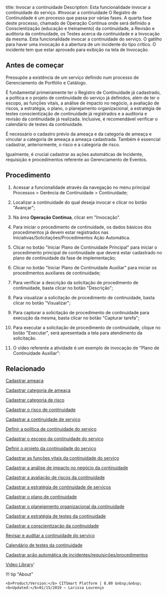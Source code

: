 title: Invocar a continuidade
Description: Esta funcionalidade invocar a continuidade do serviço.
#Invocar a continuidade
O Registro de Continuidade é um processo que passa por várias fases. A quarta fase deste processo, chamado de Operação Contínua onde será definido a Conscientização (educação e treinamento) da continuidade, a Revisão e auditoria da continuidade, os Testes acerca da continuidade e a Invocação da mesma. Esta funcionalidade invocar a continuidade do serviço.
O gatilho para haver uma invocação é a abertura de um incidente do tipo crítico. O incidente tem que estar aprovado para exibição na tela de Invocação.

Antes de começar
--------------------

Pressupõe a existência de um serviço definido num processo de Gerenciamento de
Portfólio e Catálogo.

É fundamental primeiramente ter o Registro de Continuidade já cadastrado, a
política e o projeto de continuidade do serviço já definidos, além de ter o
escopo, as funções vitais, a análise de impacto no negócio, a avaliação de
riscos, a estratégia, o plano, o planejamento organizacional, a estratégia de
testes conscientização de continuidade já registrados e a auditoria e revisão da
continuidade já realizada. Inclusive, é recomendável verificar o calendário de
testes da continuidade.

É necessário o cadastro prévio da ameaça e da categoria de ameaça e vincular a
categoria de ameaça a ameaça cadastrada. Também é essencial cadastrar,
anteriormente, o risco e a categoria de risco.

Igualmente, é crucial cadastrar as ações automáticas de Incidente, requisição e
procedimentos referente ao Gerenciamento de Eventos.

Procedimento
----------------

1.  Acessar a funcionalidade através da navegação no menu principal Processos \>
    Gerência de Continuidade \> Continuidade;

2.  Localizar a continuidade do qual deseja invocar e clicar no botão "Avançar";

3.  Na área **Operação Continua**, clicar em "Invocação".

4.  Para iniciar o procedimento de continuidade, os dados básicos dos
    procedimentos já devem estar registrados nas
    Iniciativas/Solicitações/Procedimentos Ação Automática.

5.  Clicar no botão "Iniciar Plano de Continuidade Principal" para iniciar o
    procedimento principal de continuidade que deverá estar cadastrado no plano
    de continuidade da fase de implementação;

6.  Clicar no botão "Iniciar Plano de Continuidade Auxiliar" para iniciar os
    procedimentos auxiliares de continuidade;

7.  Para verificar a descrição da solicitação de procedimento de continuidade,
    basta clicar no botão "Descrição";

8.  Para visualizar a solicitação de procedimento de continuidade, basta clicar
    no botão "Visualizar";

9.  Para capturar a solicitação de procedimento de continuidade para execução da
    mesma, basta clicar no botão "Capturar tarefa";

10. Para executar a solicitação de procedimento de continuidade, clique no botão
    "Executar", será apresentada a tela para atendimento da solicitação.

11. O vídeo referente a atividade é um exemplo de invocação de "Plano de Continuidade
    Auxiliar":

Relacionado
----------------

[Cadastrar ameaça](/pt-br/citsmart-platform-8/processes/continuity/use/register-threat.html)

[Cadastrar categoria de ameaça](/pt-br/citsmart-platform-8/processes/continuity/use/threat-category.html)

[Cadastrar categoria de risco](/pt-br/citsmart-platform-8/processes/continuity/use/risk-category.html)

[Cadastrar o risco de continuidade](/pt-br/citsmart-platform-8/processes/continuity/use/register-continuity-risk.html)

[Cadastrar a continuidade de serviço](/pt-br/citsmart-platform-8/processes/continuity/use/register-service-continuity.html)

[Definir a política de continuidade do serviço](/pt-br/citsmart-platform-8/processes/continuity/use/continuity-policy.html)

[Cadastrar o escopo da continuidade do serviço](/pt-br/citsmart-platform-8/processes/continuity/use/service-continuity-scope.html)

[Definir o projeto da continuidade do serviço](/pt-br/citsmart-platform-8/processes/continuity/use/service-continuity-project.html)

[Cadastrar as funções vitais da continuidade do serviço](/pt-br/citsmart-platform-8/processes/continuity/use/continuity-vital-functions.html)

[Cadastrar a análise de impacto no negócio da continuidade](/pt-br/citsmart-platform-8/processes/continuity/use/impact-analysis-continuity-business.html)


[Cadastrar a avaliação de riscos da continuidade](/pt-br/citsmart-platform-8/processes/continuity/use/continuity-risk-evaluation.html)

[Cadastrar a estratégia de continuidade de serviços](/pt-br/citsmart-platform-8/processes/continuity/use/service-continuity-strategy.html)

[Cadastrar o plano de continuidade](/pt-br/citsmart-platform-8/processes/continuity/use/continuity-plan.html)

[Cadastrar o planejamento organizacional da continuidade](/pt-br/citsmart-platform-8/processes/continuity/use/continuity-organizational-planning.html)

[Cadastrar a estratégia de testes da continuidade](/pt-br/citsmart-platform-8/processes/continuity/use/continuity-test-registration.html)

[Cadastrar a conscientização da continuidade](/pt-br/citsmart-platform-8/processes/continuity/use/continuity-awareness.html)

[Revisar e auditar a continuidade do serviço](/pt-br/citsmart-platform-8/processes/continuity/use/review-and-audit-continuity.html)

[Calendário de testes da continuidade](/pt-br/citsmart-platform-8/processes/continuity/use/continuity-test-calendar.html)

[Cadastrar ação automática de incidentes/requisições/procedimentos](/pt-br/citsmart-platform-8/additional-features/automation-of-operation/configuration/register-automatic-actions-incident-request-procedure.html)

<i class='fa fa-youtube-play  fa-2x' style='color:#97ce17;vertical-align: middle;'> </i> [Video Library](https://www.youtube.com/playlist?list=PLB5qK2uzf2RPHLLyCQ9CqOeIt08azAa6k)'

!!! tip "About"

    <b>Product/Version:</b> CITSmart Platform | 8.00 &nbsp;&nbsp;
    <b>Updated:</b>01/15/2019 – Larissa Lourenço

